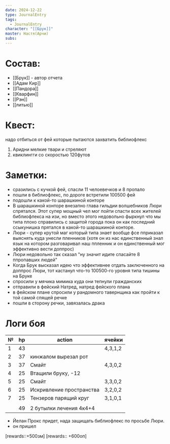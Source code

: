 ```yaml
---
date: 2024-12-22
type: JournalEntry
tags:
  - JournalEntry
character: "[[Брук]]"
master: Настя(Арчи)
subs:
---
```

# Состав:
- [[Брук]] - автор отчета
- [[Адам Кир]]
- [[Пандора]]
- [[Кварфин]]
- [[Рэн]]
- [[литью]]

# Квест:
надо отбиться от фей которые пытаются захватить библиофлекс
1. Аридни мелкие твари и стреляют
2. квиклингги со скоростью 120футов

# Заметки:
- сразились с кучкой фей, спасли 11 челоевечков и 8 пропало
- пошли в библиофлекс, по дороге встретили 100500 фей
- подошли к какой-то шарашкиной конторе
- В шарашкиной конторе внезапно глава гильдии волшебников Люри спрятался. Этот супер мощный чел мог пойти спасти всех жителей библиофлекса на изи, но вместо этого недовольно фыркнул что мы типа плохо справились с защитой города пока он как последний ссыкунишка прятался в какой-то шарашкиной конторе.
- Люри - супер крутой маг который типа знает вообще фсе пприказал выяснять куда унесли пленников (хотя он из нас единственный знал язык на котором разговаривал наш ппленник и он единственный мог эффективно вести доппрос)
- Люри недовольно так сказал "ну значит идите спасайте 8 ппропавших людей"
- Когда Брук высказал идею что эффективнее отдать заключенного на доппрос Люри, тот кастанул что-то 100500-го уровня типа тишины на Бруке
- спросили у мячика мимика куда они тепнули гражданских
- отправили в фейский Натред, натред фейского плана
- в фейском плане спросили у рандомного тавернщика как пройти к той самой спящей речке
- пошли в сторону речки, завязалась драка

# Логи боя

| №   | hp  | action                   | ячейки  |
| --- | --- | ------------------------ | ------- |
| 1   | 43  |                          | 4,3,1,2 |
| 2   | 37  | кинжалом вырезал рот     |         |
| 3   | 37  | Смайт                    | 4,3,0,2 |
| 4   | 25  | Втащили бруку, -12       |         |
| 5   | 25  | Смайт                    | 3,3,0,2 |
| 6   | 25  | Искривление пространства | 3,2,0,2 |
| 7   | 25  | Тензеров парящий круг    | 3,1,0,1 |
|     |     |                          |         |
|     | 49  | 2 бутылки лечения 4к4+4  |         |
- Йелан Прокс придет, нада защищать библиофлекс по просьбе Люри.
- он пришел

[rewards::+500зм]
[rewards:: +600оп]
